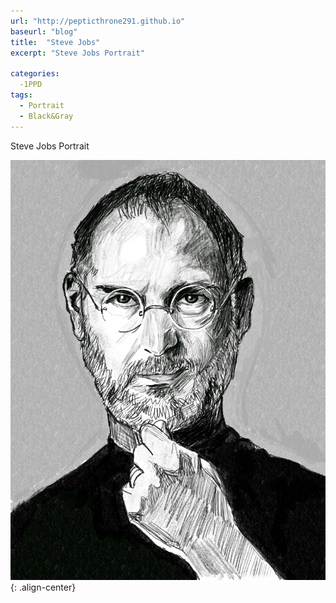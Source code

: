 ```yaml
---
url: "http://pepticthrone291.github.io"
baseurl: "blog"
title:  "Steve Jobs"
excerpt: "Steve Jobs Portrait"

categories:
  -1PPD
tags:
  - Portrait
  - Black&Gray
---
```

Steve Jobs Portrait

![](../assets/images/steve-jobs-procreate.jpg){: .align-center}

